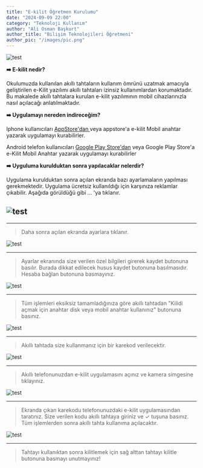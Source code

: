 ```yaml
---
title: "E-kilit Öğretmen Kurulumu"
date: "2024-09-09 22:00"
category: "Teknoloji Kullanım"
author: "Ali Osman Başkurt"
author_title: "Bilişim Teknolojileri Öğretmeni"
author_pic: "/images/pic.png"
---
```


![test](/images/e-kilit-giris.png)

**➡️ E-kilit nedir?**

Okulumuzda kullanılan akıllı tahtaların kullanım ömrünü uzatmak amacıyla geliştirilen e-Kilit yazılımı akıllı tahtaları izinsiz kullanımlardan korumaktadır. Bu makalede akıllı tahtalara kurulan e-kilit yazılımının mobil cihazlarınızla nasıl açılacağı anlatılmaktadır.

**➡️ Uygulamayı nereden indireceğim?**

Iphone kullanıcıları [ AppStore'dan ](https://apps.apple.com/us/app/e-kilit-mobil-anahtar/id6479997617) veya appstore'a e-kilit Mobil anahtar yazarak uygulamayı kurabilirler.

Android telefon kullanıcıları [Google Play Store'dan](https://play.google.com/store/apps/details?id=net.mehcan.ekilitmobil&hl=tr) veya Google Play Store'a e-Kilit Mobil Anahtar yazarak uygulamayı kurabilirler

**➡️ Uyguluma kurulduktan sonra yapılacaklar nelerdir?**

Uygulama kurulduktan sonra açılan ekranda bazı ayarlamaların yapılması gerekmektedir. Uygulama ücretsiz kullanıldığı için karşınıza reklamlar çıkabilir. Aşağıda görüldüğü gibi ... 'ya tıklanır.

## ![test](/images/ekilit1.png)

---

> Daha sonra açılan ekranda ayarlara tıklanır.

![test](/images/ekilit2.png)

---

> Ayarlar ekranında size verilen özel bilgileri girerek kaydet butonuna basılır. Burada dikkat edilecek husus kaydet butonuna basılmasıdır. Hesaba bağlan butonuna basmayınız.

![test](/images/ekilit3.png)

---

> Tüm işlemleri eksiksiz tamamladığınıza göre akıllı tahtadan "Kilidi açmak için anahtar disk veya mobil anahtar kullanınız" butonuna basınız.

![test](/images/ekilit4.png)

---

> Akıllı tahtada size kullanmanız için bir karekod verilecektir.

![test](/images/ekilitnew.png)

---

> Akıllı telefonunuzdan e-kilit uygulamasını açınız ve kamera simgesine tıklayınız.

![test](/images/ekilit7.jpeg)

---

> Ekranda çıkan karekodu telefonunuzdaki e-kilit uygulamasından taratınız. Size verilen kodu akıllı tahtaya giriniz ve ✓ tuşuna basınız. Tüm işlemlerden sonra akıllı tahta kullanıma açılacaktır.

![test](/images/ekilit5.png)

---

> Tahtayı kullanıktan sonra kilitlemek için sağ alttan tahtayı kilitle butonuna basmayı unutmayınız!
